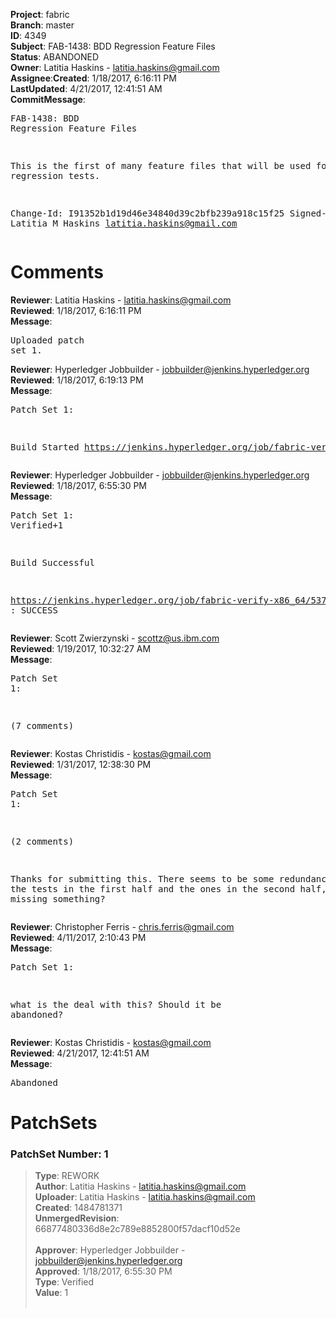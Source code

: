 <strong>Project</strong>: fabric</br><strong>Branch</strong>: master<br><strong>ID</strong>: 4349<br><strong>Subject</strong>: FAB-1438: BDD Regression Feature Files<br><strong>Status</strong>: ABANDONED<br><strong>Owner</strong>: Latitia Haskins - latitia.haskins@gmail.com<br><strong>Assignee</strong>:<strong>Created</strong>: 1/18/2017, 6:16:11 PM<br><strong>LastUpdated</strong>: 4/21/2017, 12:41:51 AM<br><strong>CommitMessage</strong>:<br><pre>FAB-1438: BDD Regression Feature Files

This is the first of many feature files that
will be used for regression tests.

Change-Id: I91352b1d19d46e34840d39c2bfb239a918c15f25
Signed-off-by: Latitia M Haskins <latitia.haskins@gmail.com>
</pre><h1>Comments</h1><strong>Reviewer</strong>: Latitia Haskins - latitia.haskins@gmail.com<br><strong>Reviewed</strong>: 1/18/2017, 6:16:11 PM<br><strong>Message</strong>: <pre>Uploaded patch set 1.</pre><strong>Reviewer</strong>: Hyperledger Jobbuilder - jobbuilder@jenkins.hyperledger.org<br><strong>Reviewed</strong>: 1/18/2017, 6:19:13 PM<br><strong>Message</strong>: <pre>Patch Set 1:

Build Started https://jenkins.hyperledger.org/job/fabric-verify-x86_64/5373/</pre><strong>Reviewer</strong>: Hyperledger Jobbuilder - jobbuilder@jenkins.hyperledger.org<br><strong>Reviewed</strong>: 1/18/2017, 6:55:30 PM<br><strong>Message</strong>: <pre>Patch Set 1: Verified+1

Build Successful 

https://jenkins.hyperledger.org/job/fabric-verify-x86_64/5373/ : SUCCESS</pre><strong>Reviewer</strong>: Scott Zwierzynski - scottz@us.ibm.com<br><strong>Reviewed</strong>: 1/19/2017, 10:32:27 AM<br><strong>Message</strong>: <pre>Patch Set 1:

(7 comments)</pre><strong>Reviewer</strong>: Kostas Christidis - kostas@gmail.com<br><strong>Reviewed</strong>: 1/31/2017, 12:38:30 PM<br><strong>Message</strong>: <pre>Patch Set 1:

(2 comments)

Thanks for submitting this. There seems to be some redundancy between the tests in the first half and the ones in the second half, or am I missing something?</pre><strong>Reviewer</strong>: Christopher Ferris - chris.ferris@gmail.com<br><strong>Reviewed</strong>: 4/11/2017, 2:10:43 PM<br><strong>Message</strong>: <pre>Patch Set 1:

what is the deal with this? Should it be abandoned?</pre><strong>Reviewer</strong>: Kostas Christidis - kostas@gmail.com<br><strong>Reviewed</strong>: 4/21/2017, 12:41:51 AM<br><strong>Message</strong>: <pre>Abandoned</pre><h1>PatchSets</h1><h3>PatchSet Number: 1</h3><blockquote><strong>Type</strong>: REWORK<br><strong>Author</strong>: Latitia Haskins - latitia.haskins@gmail.com<br><strong>Uploader</strong>: Latitia Haskins - latitia.haskins@gmail.com<br><strong>Created</strong>: 1484781371<br><strong>UnmergedRevision</strong>: 66877480336d8e2c789e8852800f57dacf10d52e<br><br><strong>Approver</strong>: Hyperledger Jobbuilder - jobbuilder@jenkins.hyperledger.org<br><strong>Approved</strong>: 1/18/2017, 6:55:30 PM<br><strong>Type</strong>: Verified<br><strong>Value</strong>: 1<br><br></blockquote>